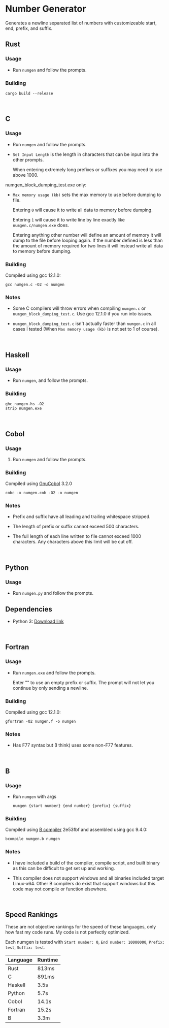 # Number Generator

Generates a newline separated list of numbers with customizeable start, end, prefix, and suffix.

## Rust

### Usage

- Run `numgen` and follow the prompts.

### Building

```
cargo build --release
```

<br>

## C

### Usage

- Run `numgen` and follow the prompts.

- `Set Input Length` is the length in characters that can be input into the other prompts. 

    When entering extremely long prefixes or suffixes you may need to use above 1000.

numgen_block_dumping_test.exe only:

- `Max memory usage (kb)` sets the max memory to use before dumping to file.

    Entering `0` will cause it to write all data to memory before dumping.

    Entering `1` will cause it to write line by line exactly like `numgen.c/numgen.exe` does.

    Entering anything other number will define an amount of memory it will dump to the file before looping again. If the number defined is less than the amount of memory required for two lines it will instead write all data to memory before dumping.

### Building

Compiled using gcc 12.1.0:

```
gcc numgen.c -O2 -o numgen
```

### Notes

- Some C compilers will throw errors when compiling `numgen.c` or `numgen_block_dumping_test.c`. Use gcc 12.1.0 if you run into issues.

- `numgen_block_dumping_test.c` isn't actually faster than `numgen.c` in all cases I tested (When `Max memory usage (kb)` is not set to 1 of course).

<br>

## Haskell

### Usage

- Run `numgen`, and follow the prompts.

### Building

```
ghc numgen.hs -O2
strip numgen.exe
```

<br>

## Cobol

### Usage

1. Run `numgen` and follow the prompts.

### Building

Compiled using [GnuCobol](https://gnucobol.sourceforge.io/) 3.2.0

```
cobc -x numgen.cob -O2 -o numgen
```

### Notes

- Prefix and suffix have all leading and trailing whitespace stripped.

- The length of prefix or suffix cannot exceed 500 characters.

- The full length of each line written to file cannot exceed 1000 characters. Any characters above this limit will be cut off.

<br>

## Python

### Usage

- Run `numgen.py` and follow the prompts.

## Dependencies

- Python 3: [Download link](https://www.python.org/downloads/)

<br>

## Fortran

### Usage

- Run `numgen.exe` and follow the prompts.

    Enter "" to use an empty prefix or suffix. The prompt will not let you continue by only sending a newline.

### Building

Compiled using gcc 12.1.0:

```
gfortran -O2 numgen.f -o numgen
```

### Notes

- Has F77 syntax but (I think) uses some non-F77 features.

<br>

## B

### Usage

- Run `numgen` with args

    ```
    numgen {start number} {end number} {prefix} {suffix}
    ```

### Building

Compiled using [B compiler](https://github.com/aap/b) 2e53fbf and assembled using gcc 9.4.0:

```
bcompile numgen.b numgen
```

### Notes

- I have included a build of the compiler, compile script, and built binary as this can be difficult to get set up and working.

- This compiler does not support windows and all binaries included target Linux-x64. Other B compilers do exist that support windows but this code may not compile or function elsewhere.

<br>

## Speed Rankings

These are not objective rankings for the speed of these languages, only how fast my code runs. My code is not perfectly optimized.

Each numgen is tested with `Start number: 0`, `End number: 10000000`, `Prefix: test`, `Suffix: test`.

| Language      | Runtime       |
| ------------- | ------------- |
| Rust          | 813ms         |
| C             | 891ms         |
| Haskell       | 3.5s          |
| Python        | 5.7s          |
| Cobol         | 14.1s         |
| Fortran       | 15.2s         |
| B             | 3.3m          |
